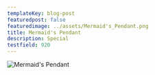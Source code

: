 ```yaml
---
templateKey: blog-post
featuredpost: false
featuredimage: ../assets/Mermaid's_Pendant.png
title: Mermaid's Pendant
description: Special
testfield: 920
---
```

![Mermaid's Pendant](../assets/Mermaid's_Pendant.png)